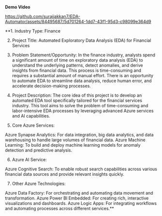 **Demo Video**

https://github.com/surajjakkan7/EDA-Automator/assets/84495687/5d701264-1dd7-43f1-95d3-c98099e364d9




**1. Industry Type:
  Finance

2. Project Title:
Automated Exploratory Data Analysis (EDA) for Financial Services

3. Problem Statement/Opportunity:
In the finance industry, analysts spend a significant amount of time on exploratory data analysis (EDA) to understand the underlying patterns, detect anomalies, and derive insights from financial data. This process is time-consuming and requires a substantial amount of manual effort. There is an opportunity to automate EDA to streamline data analysis, reduce human error, and accelerate decision-making processes.

4. Project Description:
The core idea of this project is to develop an automated EDA tool specifically tailored for the financial services industry. This tool aims to solve the problem of time-consuming and labor-intensive EDA processes by leveraging advanced Azure services and AI capabilities.

5. Core Azure Services:

Azure Synapse Analytics: For data integration, big data analytics, and data warehousing to handle large volumes of financial data.
Azure Machine Learning: To build and deploy machine learning models for anomaly detection and predictive analysis.

6. Azure AI Service:

Azure Cognitive Search: To enable robust search capabilities across various financial data sources and provide relevant insights quickly.

7. Other Azure Technologies:

Azure Data Factory: For orchestrating and automating data movement and transformation.
Azure Power BI Embedded: For creating rich, interactive visualizations and dashboards.
Azure Logic Apps: For integrating workflows and automating processes across different services.**
